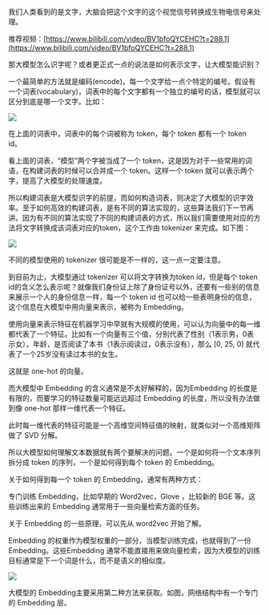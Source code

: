 我们人类看到的是文字，大脑会把这个文字的这个视觉信号转换成生物电信号来处理。



推荐视频：[https://www.bilibili.com/video/BV1bfoQYCEHC?t=288.1](https://www.bilibili.com/video/BV1bfoQYCEHC?t=288.1)



那大模型怎么识字呢？或者更正式一点的说法是如何表示文字，让大模型能识别？



一个最简单的方法就是编码(encode)，每一个文字给一点个特定的编号。假设有一个词表(vocabulary)，词表中的每个文字都有一个独立的编号的话，模型就可以区分到底是哪一个文字。比如：



![](https://cdn.nlark.com/yuque/0/2025/png/45054063/1761044143283-aeabdcf5-8f57-4be0-bb3a-613fdf9dfcd6.png)



在上面的词表中，词表中的每个词被称为 token，每个 token 都有一个 token id。



看上面的词表，“模型”两个字被当成了一个 token，这是因为对于一些常用的词语，在构建词表的时候可以合并成一个 token。这样一个 token 就可以表示两个字，提高了大模型的处理速度。



所以构建词表是大模型识字的前提，而如何构造词表，则决定了大模型的识字效率。至于如何高效的构建词表，是有不同的算法实现的，这些算法我们下一节再讲。因为有不同的算法实现了不同的构建词表的方式，所以我们需要使用对应的方法将文字转换成该词表对应的token，这个工作由 tokenizer 来完成。如下图：



![](https://cdn.nlark.com/yuque/0/2025/png/45054063/1761044178916-968fb89f-9182-460d-b1cb-e67059e10c2c.png)



不同的模型使用的 tokenizer 很可能是不一样的，这一点一定要注意。



到目前为止，大模型通过 tokenizer 可以将文字转换为token id，但是每个 token id的含义怎么表示呢？就像我们身份证上除了身份证号以外，还要有一些别的信息来展示一个人的身份信息一样，每一个 token id 也可以给一些表明身份的信息，这个信息在大模型中用向量来表示，被称为 Embedding。



使用向量来表示特征在机器学习中早就有大规模的使用，可以认为向量中的每一维都代表了一个特征。比如有一个向量有三个值，分别代表了性别（1表示男，0表示女），年龄，是否阅读了本书（1表示阅读过，0表示没有），那么 [0, 25, 0] 就代表了一个25岁没有读过本书的女生。

这就是 one-hot 的向量。



而大模型中 Embedding 的含义通常是不太好解释的，因为Embedding 的长度是有限的，而要学习的特征数量可能远远超过 Embedding 的长度，所以没有办法做到像 one-hot 那样一维代表一个特征。



此时每一维代表的特征可能是一个高维空间特征值的映射，就类似对一个高维矩阵做了 SVD 分解。

所以大模型如何理解文本数据就有两个要解决的问题。一个是如何将一个文本序列拆分成 token 的序列，一个是如何得到每个 token 的 Embedding。



关于如何得到每一个 token 的 Embedding，通常有两种方式：

专门训练 Embedding，比如早期的 Word2vec，Glove ，比较新的 BGE 等。这些训练出来的 Embedding 通常用于一些向量检索方面的任务。



关于 Embedding 的一些原理，可以先从 word2vec 开始了解。

Embedding 的权重作为模型权重的一部分，当模型训练完成，也就得到了一份 Embedding。这些Embedding 通常不能直接用来做向量检索，因为大模型的训练目标通常是下一个词是什么，而不是语义的相似度。



![](https://cdn.nlark.com/yuque/0/2025/png/45054063/1761044179163-b77ebd39-34fb-4079-92f6-bf44689451b5.png)



大模型的 Embedding主要采用第二种方法来获取。如图，网络结构中有一个专门的 Embedding 层。

